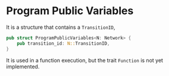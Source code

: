 # Program Public Variables

It is a structure that contains a `TransitionID`,

```rust
pub struct ProgramPublicVariables<N: Network> {
    pub transition_id: N::TransitionID,
}
```

It is used in a function execution, but the trait `Function` is not yet implemented.
